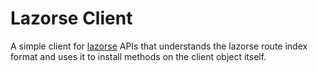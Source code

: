 # Lazorse Client

A simple client for [lazorse](http://betsmartmedia.github.com/Lazorse) APIs
that understands the lazorse route index format and uses it to install methods
on the client object itself.
